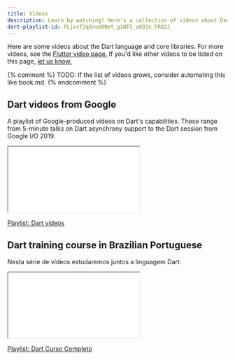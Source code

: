 ```yaml
---
title: Videos
description: Learn by watching! Here's a collection of videos about Dart.
dart-playlist-id: PLjxrf2q8roU0Net_g1NT5_vOO3s_FR02J
---
```


Here are some videos about the Dart language and core libraries.
For more videos, see the [Flutter video page.]({{site.flutter-docs}}/resources/videos)
If you'd like other videos to be listed on this page,
[let us know.](https://github.com/dart-lang/site-www/issues)

{% comment %}
TODO: If the list of videos grows, consider automating this like book.md.
{% endcomment %}

## Dart videos from Google

A playlist of Google-produced videos on Dart's capabilities.
These range from 5-minute talks on Dart asynchrony support
to the Dart session from Google I/O 2019.

<iframe
  {{yt.std-size}}
  title="Watch the talks on Dart asynchrony support"
  src="{{yt.embed-series}}{{dart-playlist-id}}"
  {{yt.set}}>
</iframe>

[Playlist: Dart videos]({{yt.playlist}}{{dart-playlist-id}})

## Dart training course in Brazilian Portuguese

Nesta série de vídeos estudaremos juntos a linguagem Dart.

<iframe
  {{yt.std-size}}
  title="Watch the talks on Dart asynchrony support"
  src="{{yt.embed-series}}PLK5FPzMuRKlyiWZUUqea2Hmszhy9vUixJ"
  {{yt.set}}>
</iframe>


[Playlist: Dart Curso Completo]({{yt.playlist}}PLK5FPzMuRKlyiWZUUqea2Hmszhy9vUixJ)
